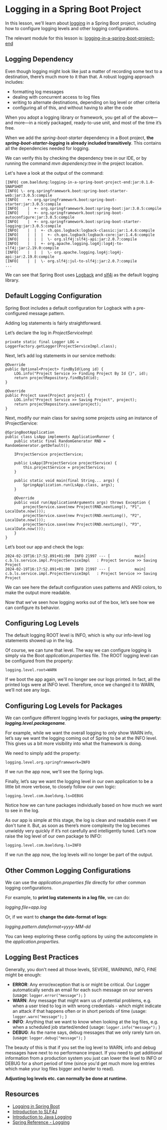 # Logging in a Spring Boot Project

In this lesson, we'll learn about [logging](https://en.wikipedia.org/wiki/Log_file) in a Spring Boot project, including how to configure logging levels and other logging configurations.

The relevant module for this lesson is: [logging-in-a-spring-boot-project-end](../code/learn-spring-m3/working-with-logs-end)

## Logging Dependency

Even though logging might look like just a matter of recording some text to a destination, there’s much more to it than that. A robust logging approach includes:

* formatting log messages
* dealing with concurrent access to log files
* writing to alternate destinations, depending on log level or other criteria
* configuring all of this, and without having to alter the code

When you adopt a logging library or framework, you get all of the above—and more—in a nicely packaged, ready-to-use unit, and most of the time it’s free.

When we add the _spring-boot-starter_ dependency in a Boot project, **the _spring-boot-starter-logging_ is already included transitively**. This contains all the dependencies needed for logging.

We can verify this by checking the dependency tree in our IDE, or by running the command _mvn dependency:tree_ in the project location.

Let's have a look at the output of the command:

```
[INFO] com.baeldung:logging-in-a-spring-boot-project-end:jar:0.1.0-SNAPSHOT
[INFO] \- org.springframework.boot:spring-boot-starter-web:jar:3.0.5:compile
[INFO]    +- org.springframework.boot:spring-boot-starter:jar:3.0.5:compile
[INFO]    |  +- org.springframework.boot:spring-boot:jar:3.0.5:compile
[INFO]    |  +- org.springframework.boot:spring-boot-autoconfigure:jar:3.0.5:compile
[INFO]    |  +- org.springframework.boot:spring-boot-starter-logging:jar:3.0.5:compile
[INFO]    |  |  +- ch.qos.logback:logback-classic:jar:1.4.6:compile
[INFO]    |  |  |  +- ch.qos.logback:logback-core:jar:1.4.6:compile
[INFO]    |  |  |  \- org.slf4j:slf4j-api:jar:2.0.7:compile
[INFO]    |  |  +- org.apache.logging.log4j:log4j-to-slf4j:jar:2.19.0:compile
[INFO]    |  |  |  \- org.apache.logging.log4j:log4j-api:jar:2.19.0:compile
[INFO]    |  |  \- org.slf4j:jul-to-slf4j:jar:2.0.7:compile
...
```

We can see that Spring Boot uses [Logback](https://logback.qos.ch/) and [slf4j](https://www.slf4j.org/) as the default logging library.

## Default Logging Configuration

Spring Boot includes a default configuration for Logback with a pre-configured message pattern.

Adding log statements is fairly straightforward.

Let’s declare the log in _ProjectServiceImpl_:

```
private static final Logger LOG = LoggerFactory.getLogger(ProjectServiceImpl.class);
```

Next, let’s add log statements in our service methods:

```
@Override
public Optional<Project> findById(Long id) {
    LOG.info("Project Service >> Finding Project By Id {}", id);
    return projectRepository.findById(id);
}

@Override
public Project save(Project project) {
    LOG.info("Project Service >> Saving Project", project);
    return projectRepository.save(project);
}
```

Next, modify our main class for saving some projects using an instance of IProjectService:

```
@SpringBootApplication
public class LsApp implements ApplicationRunner {
    public static final RandomGenerator RND = RandomGenerator.getDefault();

    IProjectService projectService;

    public LsApp(IProjectService projectService) {
        this.projectService = projectService;
    }

    public static void main(final String... args) {
        SpringApplication.run(LsApp.class, args);
    }

    @Override
    public void run(ApplicationArguments args) throws Exception {
        projectService.save(new Project(RND.nextLong(), "P1", LocalDate.now()));
        projectService.save(new Project(RND.nextLong(), "P2", LocalDate.now()));
        projectService.save(new Project(RND.nextLong(), "P3", LocalDate.now()));
    }
}
```


Let’s boot our app and check the logs:

```
2024-02-19T16:17:52.891+01:00  INFO 21997 --- [           main] c.b.ls.service.impl.ProjectServiceImpl   : Project Service >> Saving Project
2024-02-19T16:17:52.891+01:00  INFO 21997 --- [           main] c.b.ls.service.impl.ProjectServiceImpl   : Project Service >> Saving Project
```

We can see here the default configuration uses patterns and ANSI colors, to make the output more readable.

Now that we’ve seen how logging works out of the box, let’s see how we can configure its behavior.

## Configuring Log Levels

The default logging ROOT level is INFO, which is why our info-level log statements showed up in the log.

Of course, we can tune that level. The way we can configure logging is simply via the Boot _application.properties_ file. The ROOT logging level can be configured from the property:

```
logging.level.root=WARN
```

If we boot the app again, we'll no longer see our logs printed. In fact, all the printed logs were at INFO level. Therefore, once we changed it to WARN, we’ll not see any logs.

## Configuring Log Levels for Packages

We can configure different logging levels for packages, **using the property: _logging.level.packagename_**_._

For example, while we want the overall logging to only show WARN info, let’s say we want the logging coming out of Spring to be at the INFO level. This gives us a bit more visibility into what the framework is doing.

We need to simply add the property:

```
logging.level.org.springframework=INFO
```

If we run the app now, we'll see the Spring logs.

Finally, let’s say we want the logging level in our own application to be a little bit more verbose, to closely follow our own logic:

```
logging.level.com.baeldung.ls=DEBUG
```

Notice how we can tune packages individually based on how much we want to see in the log.

As our app is simple at this stage, the log is clean and readable even if we don't tune it. But, as soon as there’s more complexity the log becomes unwieldy very quickly if it’s not carefully and intelligently tuned. Let’s now raise the log level of our own package to INFO:

```
logging.level.com.baeldung.ls=INFO
```

If we run the app now, the log levels will no longer be part of the output.

## Other Common Logging Configurations

We can use the _application.properties file_ directly for other common logging configurations.

For example, to **print log statements in a log file**, we can do:

_logging.file=app.log_

Or, if we want to **change the date-format of logs**:

_logging.pattern.dateformat=yyyy-MM-dd_

You can keep exploring these config options by using the autocomplete in the _application.properties._

## Logging Best Practices

Generally, you don't need all those levels, SEVERE, WARNING, INFO, FINE might be enough:

* **ERROR**: Any error/exception that is or might be critical. Our Logger automatically sends an email for each such message on our servers (usage: `logger.error("message");` )
* **WARN**: Any message that might warn us of potential problems, e.g. when a user tried to log in with wrong credentials - which might indicate an attack if that happens often or in short periods of time (usage: `logger.warn("message");` )
* **INFO**: Anything that we want to know when looking at the log files, e.g. when a scheduled job started/ended (usage: `logger.info("message");` )
* **DEBUG**: As the name says, debug messages that we only rarely turn on. (usage: `logger.debug("message");` )

The beauty of this is that if you set the log level to WARN, info and debug messages have next to no performance impact. If you need to get additional information from a production system you just can lower the level to INFO or DEBUG for a short period of time (since you'd get much more log entries which make your log files bigger and harder to read). 

**Adjusting log levels etc. can normally be done at runtime.**



## Resources
- [Logging in Spring Boot](https://www.baeldung.com/spring-boot-logging)
- [Introduction to SLF4J](https://www.baeldung.com/slf4j-with-log4j2-logback)
- [Introduction to Java Logging](https://www.baeldung.com/java-logging-intro)
- [Spring Reference - Logging](https://docs.spring.io/spring-boot/docs/current/reference/html/boot-features-logging.html)
